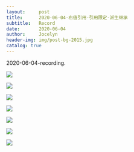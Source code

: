 ```yaml
---
layout:     post
title:      2020-06-04-右值引用-引用限定-派生继承
subtitle:   Record
date:       2020-06-04
author:     Jocelyn
header-img: img/post-bg-2015.jpg
catalog: true
---
```


2020-06-04-recording.

![](2020-06-04-2.jpg)

![](2020-06-04-3.jpg)

![](2020-06-04-4.jpg)

![](2020-06-04-5.jpg)

![](2020-06-04-6.jpg)

![](2020-06-04-7.jpg)

![](2020-06-04-7.jpg)